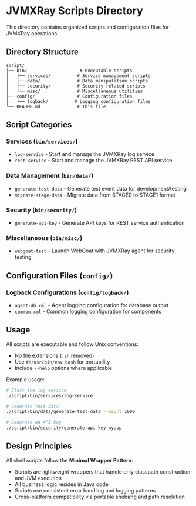 # JVMXRay Scripts Directory

This directory contains organized scripts and configuration files for JVMXRay operations.

## Directory Structure

```
script/
├── bin/                    # Executable scripts
│   ├── services/          # Service management scripts
│   ├── data/              # Data manipulation scripts
│   ├── security/          # Security-related scripts
│   └── misc/              # Miscellaneous utilities
├── config/                # Configuration files
│   └── logback/          # Logging configuration files
└── README.md              # This file
```

## Script Categories

### Services (`bin/services/`)
- `log-service` - Start and manage the JVMXRay log service
- `rest-service` - Start and manage the JVMXRay REST API service

### Data Management (`bin/data/`)
- `generate-test-data` - Generate test event data for development/testing
- `migrate-stage-data` - Migrate data from STAGE0 to STAGE1 format

### Security (`bin/security/`)
- `generate-api-key` - Generate API keys for REST service authentication

### Miscellaneous (`bin/misc/`)
- `webgoat-test` - Launch WebGoat with JVMXRay agent for security testing

## Configuration Files (`config/`)

### Logback Configurations (`config/logback/`)
- `agent-db.xml` - Agent logging configuration for database output
- `common.xml` - Common logging configuration for components

## Usage

All scripts are executable and follow Unix conventions:
- No file extensions (`.sh` removed)
- Use `#!/usr/bin/env bash` for portability
- Include `--help` options where applicable

Example usage:
```bash
# Start the log service
./script/bin/services/log-service

# Generate test data
./script/bin/data/generate-test-data --count 1000

# Generate an API key
./script/bin/security/generate-api-key myapp
```

## Design Principles

All shell scripts follow the **Minimal Wrapper Pattern**:
- Scripts are lightweight wrappers that handle only classpath construction and JVM execution
- All business logic resides in Java code
- Scripts use consistent error handling and logging patterns
- Cross-platform compatibility via portable shebang and path resolution